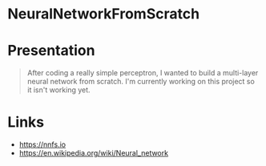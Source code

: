 # NeuralNetworkFromScratch

# Presentation

>After coding a really simple perceptron, I wanted to build a multi-layer neural network from scratch. I'm currently working on this project so it isn't working yet.

# Links

- https://nnfs.io
- https://en.wikipedia.org/wiki/Neural_network
